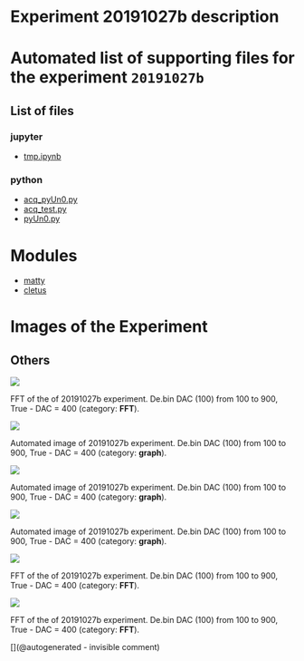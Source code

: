 # Experiment 20191027b description





# Automated list of supporting files for the __experiment `20191027b`__

## List of files

### jupyter

* [tmp.ipynb](/tmp.ipynb)


### python

* [acq_pyUn0.py](/matty/20191027b/acq_pyUn0.py)
* [acq_test.py](/matty/20191027b/acq_test.py)
* [pyUn0.py](/matty/20191027b/pyUn0.py)





# Modules

* [matty](/matty/)
* [cletus](/retired/cletus/)




# Images of the Experiment

## Others

![](/matty/20191027b/images/20191027b-1-fft.jpg)

FFT of the of 20191027b experiment. De.bin DAC (100) from 100 to 900, True - DAC = 400 (category: __FFT__).

![](/matty/20191027b/images/20191027b-3.jpg)

Automated image of 20191027b experiment. De.bin DAC (100) from 100 to 900, True - DAC = 400 (category: __graph__).

![](/matty/20191027b/images/20191027b-2.jpg)

Automated image of 20191027b experiment. De.bin DAC (100) from 100 to 900, True - DAC = 400 (category: __graph__).

![](/matty/20191027b/images/20191027b-1.jpg)

Automated image of 20191027b experiment. De.bin DAC (100) from 100 to 900, True - DAC = 400 (category: __graph__).

![](/matty/20191027b/images/20191027b-2-fft.jpg)

FFT of the of 20191027b experiment. De.bin DAC (100) from 100 to 900, True - DAC = 400 (category: __FFT__).

![](/matty/20191027b/images/20191027b-3-fft.jpg)

FFT of the of 20191027b experiment. De.bin DAC (100) from 100 to 900, True - DAC = 400 (category: __FFT__).










[](@autogenerated - invisible comment)